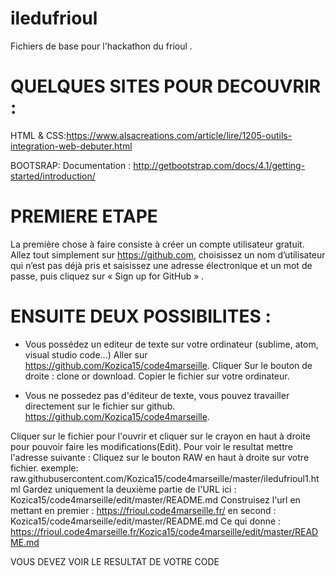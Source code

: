 # iledufrioul
Fichiers de base pour l'hackathon du frioul . 

# QUELQUES SITES POUR DECOUVRIR : 

HTML & CSS:https://www.alsacreations.com/article/lire/1205-outils-integration-web-debuter.html

BOOTSRAP: Documentation : http://getbootstrap.com/docs/4.1/getting-started/introduction/

# PREMIERE ETAPE
La première chose à faire consiste à créer un compte utilisateur gratuit. Allez tout simplement sur https://github.com, choisissez un nom d’utilisateur qui n’est pas déjà pris et saisissez une adresse électronique et un mot de passe, puis cliquez sur  « Sign up for GitHub » .


# ENSUITE DEUX POSSIBILITES : 

+ Vous possédez un editeur de texte sur votre ordinateur (sublime, atom, visual studio code...) Aller sur 
https://github.com/Kozica15/code4marseille. Cliquer  Sur le bouton de droite : clone or download. Copier le fichier sur votre ordinateur. 

+ Vous ne possedez pas d'éditeur de texte, vous pouvez travailler directement sur le fichier sur github.
https://github.com/Kozica15/code4marseille. 

Cliquer sur le fichier pour l'ouvrir et cliquer sur le crayon en haut à droite pour pouvoir faire les modifications(Edit). 
Pour voir  le resultat mettre l'adresse suivante : 
Cliquez sur le bouton RAW en haut à droite sur votre fichier.
exemple: raw.githubusercontent.com/Kozica15/code4marseille/master/iledufrioul1.html
Gardez uniquement la deuxième partie de l'URL  ici : Kozica15/code4marseille/edit/master/README.md
Construisez l'url en mettant en premier :
https://frioul.code4marseille.fr/
en second : Kozica15/code4marseille/edit/master/README.md
Ce qui donne :  https://frioul.code4marseille.fr/Kozica15/code4marseille/edit/master/README.md

VOUS DEVEZ VOIR LE RESULTAT DE VOTRE CODE 
